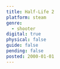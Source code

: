 ```yaml
---
title: Half-Life 2
platform: steam
genre:
  - shooter
digital: true
physical: false
guide: false
pending: false
posted: 2000-01-01
---
```

